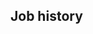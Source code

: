 <!-- # This is a dynamic variant. -->
<!-- do include src/header/exampleHeaderWithoutCols.md -->
<!-- do include src/intro/longIntro.md -->
<!-- do include src/util/pageBreak.md -->

## Job history
<!-- do forEach src/jobHistory/jobs include src/jobHistory/dynamicFull.md -->
<!-- do include src/util/pageBreak.md -->
<!-- do include src/keySkills/exampleKeySkills.md -->
